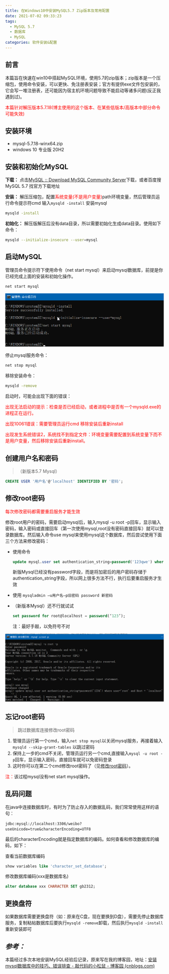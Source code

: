 ```yaml
---
title: 在Windows10中安装MySQL5.7 Zip版本及常用配置
date: 2021-07-02 09:33:23
tags:
  - MySQL 5.7
  - 数据库
  - MySQL
categories: 软件安装&配置
---
```


## 前言

本篇旨在快速在win10中搭起MySQL环境，使用5.7的zip版本；zip版本是一个压缩包，使用命令安装，可以更快、免注册表安装；官方有提供exe文件包安装的，它会写一堆注册表，还可能因为宿主机环境问题导致不能启动等诸多问题(反正我遇到过)。

<span style="color:red">本篇针对解压版本5.7.18(博主使用的这个版本、在某些低版本/高版本中部分命令可能失效)</span>

## 安装环境

- mysql-5.7.18-winx64.zip  
- windows 10 专业版 20H2

## 安装和初始化MySQL

**下载：** 点击[MySQL :: Download MySQL Community Server](https://dev.mysql.com/downloads/mysql/5.7.html)下载，或者百度搜MySQL 5.7 找官方下载地址

**安装：** 解压压缩包，配置<span style="color:red">系统变量(不是用户变量)</span>path环境变量，然后管理员运行命令提示符cmd   输入`mysqld -install` 安装mysql

```bash
mysqld -install
```

**初始化：** 解压版解压后没有data目录，所以需要初始化生成data目录。使用如下命令：

```bash
mysqld --initialize-insecure --user=mysql
```

## 启动MySQL

管理员命令提示符下使用命令（net start mysql）来启动mysql数据库，前提是你已经完成上面的安装和初始化操作。

```bash
net start mysql
```

![](./install-MySQL5.7-zip-in-windows10/mysql-install-20210702090206.png)

停止mysql服务命令：

```bash
net stop mysql
```
移除安装命令：

```bash
mysqld -remove
```

启动时，可能会出现下面的错误：

<span style="color:red">出现无法启动的提示：检查是否已经启动，或者进程中是否有一个mysqld.exe的进程正在运行。</span>

<span style="color:red">出现10061错误：需要管理员运行cmd 移除安装后重新install </span>

<span style="color:red">出现发生系统错误2，系统找不到指定文件：环境变量需要配置到系统变量下而不是用户变量，然后移除安装后重新install。</span>

## 创建用户名和密码
> （新版本5.7 Mysql）

```sql
CREATE USER '用户名'@'localhost' IDENTIFIED BY '密码'; 
```

## 修改root密码

<span id="updatePass" style="color:red">每次修改密码都需要重启服务才能生效</span>

修改root用户的密码，需要启动mysql后，输入mysql -u root -p回车，显示输入密码，输入密码或直接回车（第一次使用mysql,root没有密码直接回车）就可以登录数据库。然后输入命令use mysql来使用mysql这个数据库，然后尝试使用下面三个方法来修改密码：

- 使用命令

  ```sql
  update mysql.user set authentication_string=password('123qwe') where user='root' and Host = 'localhost';
  ```
  
  新版Mysql已经没有password字段，而是将加密后的用户密码存储于authentication_string字段，所以网上很多方法不行，执行后要重启服务才生效
  
- 使用 `mysqladmin –u用户名–p旧密码 password 新密码`

- （新版本Mysql）还不行就试试

  ```sql
  set password for root@localhost = password(‘123’); 
  ```
  
   注：最好手敲，以免符号不对

![](./install-MySQL5.7-zip-in-windows10/mysql-update-password-20210702091905.png)


## 忘记root密码


>  跳过数据库连接修改root密码

1. 管理员运行第一个cmd，输入`net stop mysql`以关闭mysql服务，再接着输入`mysqld --skip-grant-tables` 以跳过密码
2. 保持上一步的cmd不关闭，管理员运行另一个cmd,直接输入`mysql -u root -p`回车，显示输入密码，直接回车就可以免密码登录
3. 这时你可以在第二个cmd修改root密码了（见[修改root密码](#updatePass)）。

<span style="color:red">注：</span>该过程mysql没有net start mysql操作。

## 乱码问题

在java中连接数据库时，有时为了防止存入的数据乱码，我们常常使用这样的语句：

`jdbc:mysql://localhost:3306/weibo?useUnicode=true&characterEncoding=UTF8`

最后的characterEncoding就是指定数据库的编码。如何查看和修改数据库的编码，如下：

查看当前数据库编码

```sql
show variables like 'character_set_database';
```

修改数据库编码(xxx是数据库名)

```sql
alter database xxx CHARACTER SET gb2312;
```

## 更换盘符

如果数据库需要更换盘符（如：原来在C盘，现在要换到D盘），需要先停止数据库服务，复制粘帖数据库后要执行`mysqld -remove`卸载，然后执行`mysqld -install`重新安装即可



## *参考：*

本篇经过多次本地安装MySQL经验后记录，原来写在我的博客园，地址：[安装mysql数据库中的技巧、错误排查 - 敲代码的小松鼠 - 博客园 (cnblogs.com)](https://www.cnblogs.com/hyyq/p/6219083.html)
